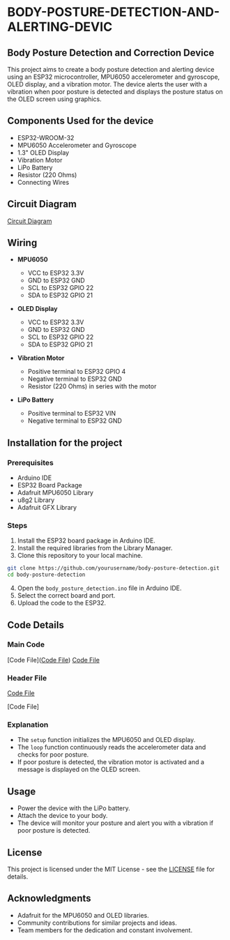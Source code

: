 # BODY-POSTURE-DETECTION-AND-ALERTING-DEVIC

## Body Posture Detection and Correction Device

This project aims to create a body posture detection and alerting device using an ESP32 microcontroller, 
MPU6050 accelerometer and gyroscope, OLED display, and a vibration motor. The device alerts the user with 
a vibration when poor posture is detected and displays the posture status on the OLED screen using graphics.

## Components Used for the device

- ESP32-WROOM-32
- MPU6050 Accelerometer and Gyroscope
- 1.3" OLED Display
- Vibration Motor
- LiPo Battery
- Resistor (220 Ohms)
- Connecting Wires

## Circuit Diagram

[Circuit Diagram](Body-posture-detection-circuit-diagram.png)

## Wiring

- **MPU6050**
  - VCC to ESP32 3.3V
  - GND to ESP32 GND
  - SCL to ESP32 GPIO 22
  - SDA to ESP32 GPIO 21

- **OLED Display**
  - VCC to ESP32 3.3V
  - GND to ESP32 GND
  - SCL to ESP32 GPIO 22
  - SDA to ESP32 GPIO 21

- **Vibration Motor**
  - Positive terminal to ESP32 GPIO 4
  - Negative terminal to ESP32 GND
  - Resistor (220 Ohms) in series with the motor

- **LiPo Battery**
  - Positive terminal to ESP32 VIN
  - Negative terminal to ESP32 GND

## Installation for the project

### Prerequisites

- Arduino IDE
- ESP32 Board Package
- Adafruit MPU6050 Library
- u8g2 Library
- Adafruit GFX Library

### Steps

1. Install the ESP32 board package in Arduino IDE.
2. Install the required libraries from the Library Manager.
3. Clone this repository to your local machine.

```sh
git clone https://github.com/yourusername/body-posture-detection.git
cd body-posture-detection
```

4. Open the `body_posture_detection.ino` file in Arduino IDE.
5. Select the correct board and port.
6. Upload the code to the ESP32.

## Code Details

### Main Code

[Code File]([Code File](https://your-code-file-url))
[Code File](https://your-code-file-url)


### Header File
[Code File](bitmapheader.h)

[Code File] 


### Explanation

- The `setup` function initializes the MPU6050 and OLED display.
- The `loop` function continuously reads the accelerometer data and checks for poor posture.
- If poor posture is detected, the vibration motor is activated and a message is displayed on the OLED screen.

## Usage

- Power the device with the LiPo battery.
- Attach the device to your body.
- The device will monitor your posture and alert you with a vibration if poor posture is detected.

## License

This project is licensed under the MIT License - see the [LICENSE](LICENSE) file for details.

## Acknowledgments

- Adafruit for the MPU6050 and OLED libraries.
- Community contributions for similar projects and ideas.
- Team members for the dedication and constant involvement.



